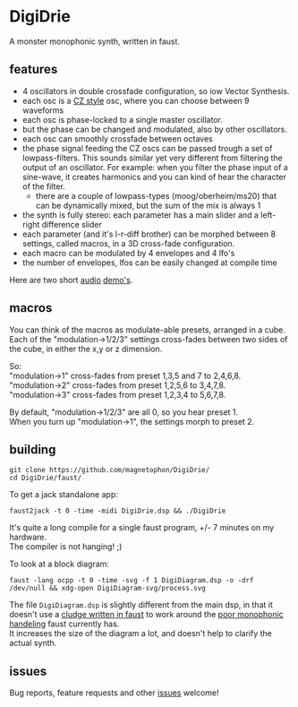# DigiDrie

A monster monophonic synth, written in faust.

## features

- 4 oscillators in double crossfade configuration, so iow Vector Synthesis.
- each osc is a [CZ style](https://forum.pdpatchrepo.info/topic/5992/casio-cz-oscillators) osc, where you can choose between 9 waveforms
- each osc is phase-locked to a single master oscillator.
- but the phase can be changed and modulated, also by other oscillators.
- each osc can smoothly crossfade between octaves
- the phase signal feeding the CZ oscs can be passed trough a set of lowpass-filters.
  This sounds similar yet very different from filtering the output of an oscillator. For example: when you filter the phase input of a sine-wave, it creates harmonics and you can kind of hear the character of the filter. 
  - there are a couple of lowpass-types (moog/oberheim/ms20) that can be dynamically mixed, but the sum of the mix is always 1
- the synth is fully stereo: each parameter has a main slider and a left-right difference slider
- each parameter (and it's l-r-diff brother) can be morphed between 8 settings, called macros, in a 3D cross-fade configuration.
- each macro can be modulated by 4 envelopes and 4 lfo's
- the number of envelopes, lfos can be easily changed at compile time


Here are two short [audio](https://magnetophon.nl/sounds/magnetophon/digiDrie.mp3) [demo's](https://raw.githubusercontent.com/magnetophon/DigiDrie/master/various/digiDrie_III.mp3).


## macros

You can think of the macros as modulate-able presets, arranged in a cube.   
Each of the "modulation->1/2/3" settings cross-fades between two sides of the cube, in either the x,y or z dimension.  

So:  
"modulation->1" cross-fades from preset 1,3,5 and 7 to 2,4,6,8.  
"modulation->2" cross-fades from preset 1,2,5,6 to 3,4,7,8.  
"modulation->3" cross-fades from preset 1,2,3,4 to 5,6,7,8.  

By default, "modulation->1/2/3" are all 0, so you hear preset 1.  
When you turn up "modulation->1", the settings morph to preset 2.

## building

``` shell
git clone https://github.com/magnetophon/DigiDrie/
cd DigiDrie/faust/
```

To get a jack standalone app:

``` shell
faust2jack -t 0 -time -midi DigiDrie.dsp && ./DigiDrie

```

It's quite a long compile for a single faust program, +/- 7 minutes on my hardware.  
The compiler is not hanging!  ;)

To look at a block diagram:

``` shell
faust -lang ocpp -t 0 -time -svg -f 1 DigiDiagram.dsp -o -drf  /dev/null && xdg-open DigiDiagram-svg/process.svg
```

The file ``DigiDiagram.dsp`` is slightly different from the main dsp, in that it doesn't use a [cludge written in faust](https://github.com/magnetophon/DigiDrie/blob/master/lib/lastNote.lib) to work around the [poor monophonic handeling](https://github.com/grame-cncm/faust/issues/252) faust currently has.  
It increases the size of the diagram a lot, and doesn't help to clarify the actual synth.


## issues

Bug reports, feature requests and other [issues](https://github.com/magnetophon/DigiDrie/issues) welcome!
